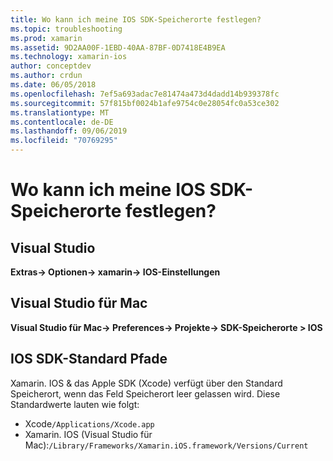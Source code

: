 ```yaml
---
title: Wo kann ich meine IOS SDK-Speicherorte festlegen?
ms.topic: troubleshooting
ms.prod: xamarin
ms.assetid: 9D2AA00F-1EBD-40AA-87BF-0D7418E4B9EA
ms.technology: xamarin-ios
author: conceptdev
ms.author: crdun
ms.date: 06/05/2018
ms.openlocfilehash: 7ef5a693adac7e81474a473d4dadd14b939378fc
ms.sourcegitcommit: 57f815bf0024b1afe9754c0e28054fc0a53ce302
ms.translationtype: MT
ms.contentlocale: de-DE
ms.lasthandoff: 09/06/2019
ms.locfileid: "70769295"
---
```

# <a name="where-can-i-set-my-ios-sdk-locations"></a>Wo kann ich meine IOS SDK-Speicherorte festlegen?

## <a name="visual-studio"></a>Visual Studio

**Extras-> Optionen-> xamarin-> IOS-Einstellungen**

## <a name="visual-studio-for-mac"></a>Visual Studio für Mac

**Visual Studio für Mac-> Preferences-> Projekte-> SDK-Speicherorte > IOS**

## <a name="default-ios-sdk-paths"></a>IOS SDK-Standard Pfade

Xamarin. IOS & das Apple SDK (Xcode) verfügt über den Standard Speicherort, wenn das Feld Speicherort leer gelassen wird. Diese Standardwerte lauten wie folgt:

- Xcode`/Applications/Xcode.app`
- Xamarin. IOS (Visual Studio für Mac):`/Library/Frameworks/Xamarin.iOS.framework/Versions/Current`
